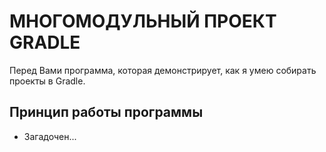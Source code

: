 # МНОГОМОДУЛЬНЫЙ ПРОЕКТ GRADLE

Перед Вами программа, которая демонстрирует, как я умею собирать проекты в Gradle.

## Принцип работы программы

- Загадочен...